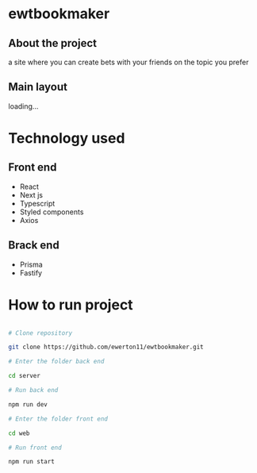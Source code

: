 # ewtbookmaker

## About the project

a site where you can create bets with your friends on the topic you prefer

## Main layout

loading...

# Technology used

## Front end

- React
- Next js
- Typescript
- Styled components
- Axios

## Brack end

- Prisma
- Fastify

# How to run project

```bash

# Clone repository

git clone https://github.com/ewerton11/ewtbookmaker.git

# Enter the folder back end

cd server

# Run back end

npm run dev

# Enter the folder front end

cd web

# Run front end

npm run start
